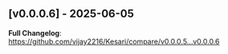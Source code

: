 ## [v0.0.0.6] - 2025-06-05

**Full Changelog**: https://github.com/vijay2216/Kesari/compare/v0.0.0.5...v0.0.0.6


